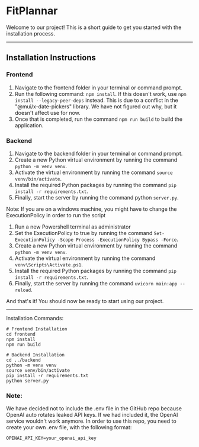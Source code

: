# FitPlannar

Welcome to our project! This is a short guide to get you started with the installation process.

---

## Installation Instructions

### Frontend

1. Navigate to the frontend folder in your terminal or command prompt.
2. Run the following command: `npm install`. If this doesn't work, use `npm install --legacy-peer-deps` instead. This is due to a conflict in the "@mui/x-date-pickers" library. We have not figured out why, but it doesn't affect use for now.
3. Once that is completed, run the command `npm run build` to build the application.

### Backend

1. Navigate to the backend folder in your terminal or command prompt.
2. Create a new Python virtual environment by running the command `python -m venv venv`.
3. Activate the virtual environment by running the command `source venv/bin/activate`.
4. Install the required Python packages by running the command `pip install -r requirements.txt`.
5. Finally, start the server by running the command python `server.py`.

Note: If you are on a windows machine, you might have to change the ExecutionPolicy in order to run the script

1. Run a new Powershell terminal as administrator
2. Set the ExecutionPolicy to true by running the command `Set-ExecutionPolicy -Scope Process -ExecutionPolicy Bypass -Force`.
3. Create a new Python virtual environment by running the command `python -m venv venv`.
4. Activate the virtual environment by running the command `venv\Scripts\Activate.ps1`.
5. Install the required Python packages by running the command `pip install -r requirements.txt`.
6. Finally, start the server by running the command `uvicorn main:app --reload`.

And that's it! You should now be ready to start using our project.

---

Installation Commands:

```
# Frontend Installation
cd frontend
npm install
npm run build

# Backend Installation
cd ../backend
python -m venv venv
source venv/bin/activate
pip install -r requirements.txt
python server.py
```

### Note:

We have decided not to include the .env file in the GitHub repo because OpenAI auto rotates leaked API keys. If we had included it, the OpenAI service wouldn't work anymore. In order to use this repo, you need to create your own .env file, with the following format:

```
OPENAI_API_KEY=your_openai_api_key
```
